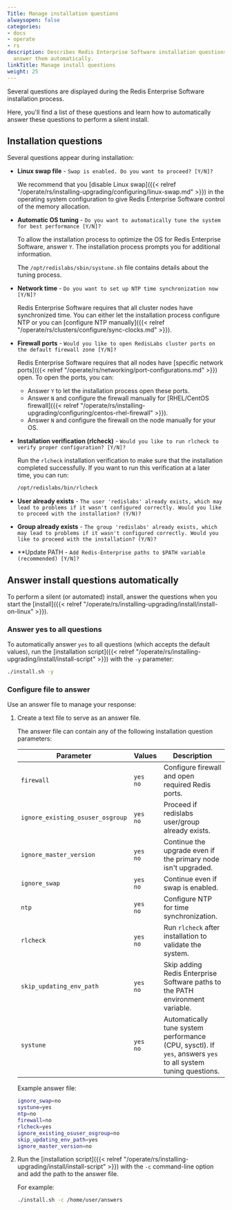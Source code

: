 ```yaml
---
Title: Manage installation questions
alwaysopen: false
categories:
- docs
- operate
- rs
description: Describes Redis Enterprise Software installation questions and how to
  answer them automatically.
linkTitle: Manage install questions
weight: 25
---
```


Several questions are displayed during the Redis Enterprise Software installation process.

Here, you'll find a list of these questions and learn how to automatically answer these questions to perform a silent install.

## Installation questions

Several questions appear during installation:

- **Linux swap file** - `Swap is enabled. Do you want to proceed? [Y/N]?`

    We recommend that you [disable Linux swap]({{< relref "/operate/rs/installing-upgrading/configuring/linux-swap.md" >}}) in the operating system configuration
    to give Redis Enterprise Software control of the memory allocation.

- **Automatic OS tuning** - `Do you want to automatically tune the system for best performance [Y/N]?`

    To allow the installation process to optimize the OS for Redis Enterprise Software, answer `Y`.
    The installation process prompts you for additional information.

    The `/opt/redislabs/sbin/systune.sh` file contains details about the tuning process.

- **Network time** - `Do you want to set up NTP time synchronization now [Y/N]?`

    Redis Enterprise Software requires that all cluster nodes have synchronized time.
    You can either let the installation process configure NTP
    or you can [configure NTP manually]({{< relref "/operate/rs/clusters/configure/sync-clocks.md" >}}).

- **Firewall ports** - `Would you like to open RedisLabs cluster ports on the default firewall zone [Y/N]?`

    Redis Enterprise Software requires that all nodes have [specific network ports]({{< relref "/operate/rs/networking/port-configurations.md" >}}) open.
    To open the ports, you can:

    - Answer `Y` to let the installation process open these ports.
    - Answer `N` and configure the firewall manually for [RHEL/CentOS firewall]({{< relref "/operate/rs/installing-upgrading/configuring/centos-rhel-firewall" >}}).
    - Answer `N` and configure the firewall on the node manually for your OS.

- **Installation verification (rlcheck)** - `Would you like to run rlcheck to verify proper configuration? [Y/N]?`

    Run the `rlcheck` installation verification to make sure that the installation completed successfully.
    If you want to run this verification at a later time, you can run:
    
    ```sh
    /opt/redislabs/bin/rlcheck
    ```

- **User already exists** - `The user 'redislabs' already exists, which may lead to problems if it wasn't configured correctly. Would you like to proceed with the installation? (Y/N)?`

- **Group already exists** - `The group 'redislabs' already exists, which may lead to problems if it wasn't configured correctly. Would you like to proceed with the installation? (Y/N)?`

- **Update PATH - `Add Redis-Enterprise paths to $PATH variable (recommended) [Y/N]?`

## Answer install questions automatically

To perform a silent (or automated) install, answer the questions when you start the [install]({{< relref "/operate/rs/installing-upgrading/install/install-on-linux" >}}).  

### Answer yes to all questions

To automatically answer `yes` to all questions (which accepts the default values), run the [installation script]({{< relref "/operate/rs/installing-upgrading/install/install-script" >}}) with the `-y` parameter:

```bash
./install.sh -y
```

### Configure file to answer

Use an answer file to manage your response:

1. Create a text file to serve as an answer file.

    The answer file can contain any of the following installation question parameters:

    | Parameter | Values | Description |
    |-----------|--------|-------------|
    | `firewall` | `yes`<br />`no` | Configure firewall and open required Redis ports. |
    | `ignore_existing_osuser_osgroup` | `yes`<br />`no` | Proceed if redislabs user/group already exists. |
    | `ignore_master_version` | `yes`<br />`no` | Continue the upgrade even if the primary node isn't upgraded. |
    | `ignore_swap` | `yes`<br />`no` | Continue even if swap is enabled. |
    | `ntp` | `yes`<br />`no` | Configure NTP for time synchronization. |
    | `rlcheck` | `yes`<br />`no` | Run `rlcheck` after installation to validate the system. |
    | `skip_updating_env_path` | `yes`<br />`no` | Skip adding Redis Enterprise Software paths to the PATH environment variable. |
    | `systune` | `yes`<br />`no` | Automatically tune system performance (CPU, sysctl). If `yes`, answers `yes` to all system tuning questions. |

    Example answer file:

    ```sh
    ignore_swap=no
    systune=yes
    ntp=no
    firewall=no
    rlcheck=yes
    ignore_existing_osuser_osgroup=no
    skip_updating_env_path=yes
    ignore_master_version=no
    ```

1. Run the [installation script]({{< relref "/operate/rs/installing-upgrading/install/install-script" >}}) with the `-c` command-line option and add the path to the answer file.

    For example:

    ```sh
    ./install.sh -c /home/user/answers
    ```

